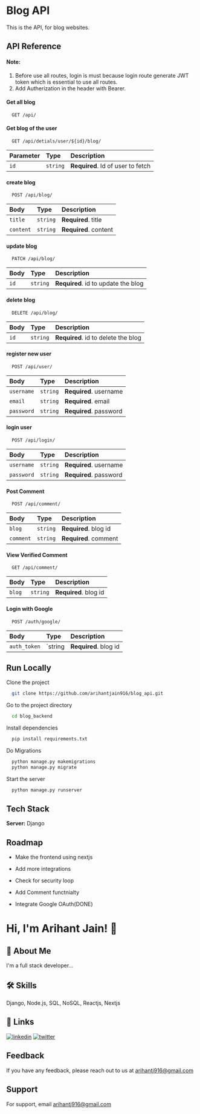 
# Blog API

This is the API, for blog websites. 


## API Reference

#### Note: 
1. Before use all routes, login is must because login route generate JWT token which is essential to use all routes. 
2. Add Autherization in the header with Bearer.

#### Get all blog

```http
  GET /api/
```


#### Get blog of the user

```http
  GET /api/detials/user/${id}/blog/
```

| Parameter | Type     | Description                       |
| :-------- | :------- | :-------------------------------- |
| `id`      | `string` | **Required**. Id of user to fetch |

#### create blog 

```http
  POST /api/blog/
```

| Body      | Type     | Description                       |
| :-------- | :------- | :-------------------------------- |
| `title`   | `string` | **Required**. title               |
| `content` | `string` | **Required**. content             |

#### update blog 

```http
  PATCH /api/blog/
```

| Body      | Type     | Description                       |
| :-------- | :------- | :-------------------------------- |
| `id`      | `string` | **Required**. id to update the blog|


#### delete blog 

```http
  DELETE /api/blog/
```

| Body      | Type     | Description                       |
| :-------- | :------- | :-------------------------------- |
| `id`      | `string` | **Required**. id to delete the blog|

#### register new user

```http
  POST /api/user/
```

| Body      | Type     | Description                       |
| :-------- | :------- | :-------------------------------- |
| `username`| `string` | **Required**. username            |
| `email`   | `string` | **Required**. email               |
| `password`| `string` | **Required**. password            |

#### login user

```http
  POST /api/login/
```

| Body      | Type     | Description                       |
| :-------- | :------- | :-------------------------------- |
| `username`| `string` | **Required**. username            |
| `password`| `string` | **Required**. password            |

#### Post Comment

```http
  POST /api/comment/
```

| Body      | Type     | Description                       |
| :-------- | :------- | :-------------------------------- |
| `blog`    | `string` | **Required**. blog id             |
| `comment` | `string` | **Required**. comment             |

#### View Verified Comment

```http
  GET /api/comment/
```

| Body      | Type     | Description                       |
| :-------- | :------- | :-------------------------------- |
| `blog`    | `string` | **Required**. blog id             |

#### Login with Google

```http
  POST /auth/google/
```

| Body      | Type     | Description                       |
| :-------- | :------- | :-------------------------------- |
|`auth_token`| `string | **Required**. blog id            |




## Run Locally

Clone the project

```bash
  git clone https://github.com/arihantjain916/blog_api.git
```

Go to the project directory

```bash
  cd blog_backend
```

Install dependencies

```bash
  pip install requirements.txt
```
Do Migrations

```bash
  python manage.py makemigrations
  python manage.py migrate
```

Start the server

```bash
  python manage.py runserver
```


## Tech Stack


**Server:** Django


## Roadmap

- Make the frontend using nextjs

- Add more integrations

- Check for security loop

- Add Comment functnialty

- Integrate Google OAuth(DONE)


# Hi, I'm Arihant Jain! 👋


## 🚀 About Me
I'm a full stack developer...


## 🛠 Skills
Django, Node.js, SQL, NoSQL, Reactjs, Nextjs


## 🔗 Links
[![linkedin](https://img.shields.io/badge/linkedin-0A66C2?style=for-the-badge&logo=linkedin&logoColor=white)](https://www.linkedin.com/in/arihantjain916)
[![twitter](https://img.shields.io/badge/twitter-1DA1F2?style=for-the-badge&logo=twitter&logoColor=white)](https://twitter.com/arihantjain916)


## Feedback

If you have any feedback, please reach out to us at arihantj916@gmail.com


## Support

For support, email arihantj916@gmail.com 

